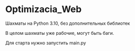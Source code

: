 # Optimizacia_Web
Шахматы на Python 3.10, без дополнительных библиотек 

В целом шахматы уже рабочие, могут быть баги.

Для старта нужно запустить main.py
